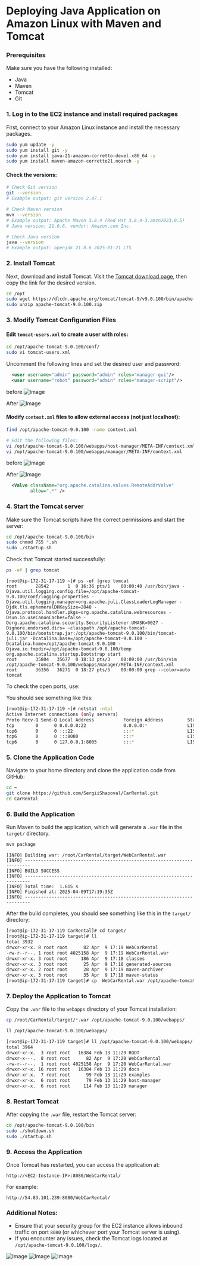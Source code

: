 
# Deploying Java Application on Amazon Linux with Maven and Tomcat


### Prerequisites
Make sure you have the following installed:
- Java
- Maven
- Tomcat
- Git

### 1. Log in to the EC2 instance and install required packages

First, connect to your Amazon Linux instance and install the necessary packages.

```bash
sudo yum update -y
sudo yum install git -y
sudo yum install java-21-amazon-corretto-devel.x86_64 -y
sudo yum install maven-amazon-corretto21.noarch -y
```

#### Check the versions:
```bash
# Check Git version
git --version
# Example output: git version 2.47.1

# Check Maven version
mvn --version
# Example output: Apache Maven 3.8.4 (Red Hat 3.8.4-3.amzn2023.0.5)
# Java version: 21.0.6, vendor: Amazon.com Inc.

# Check Java version
java --version
# Example output: openjdk 21.0.6 2025-01-21 LTS
```

### 2. Install Tomcat

Next, download and install Tomcat. Visit the [Tomcat download page](https://tomcat.apache.org/download-90.cgi), then copy the link for the desired version.

```bash
cd /opt
sudo wget https://dlcdn.apache.org/tomcat/tomcat-9/v9.0.100/bin/apache-tomcat-9.0.100.zip
sudo unzip apache-tomcat-9.0.100.zip
```

### 3. Modify Tomcat Configuration Files

#### Edit `tomcat-users.xml` to create a user with roles:
```bash
cd /opt/apache-tomcat-9.0.100/conf/
sudo vi tomcat-users.xml
```
Uncomment the following lines and set the desired user and password:

```xml
  <user username="admin" password="admin" roles="manager-gui"/>
  <user username="robot" password="admin" roles="manager-script"/>
```
before
![Image](https://github.com/user-attachments/assets/8b632c9d-23f7-4334-8dc3-0c12d4694f4c)

After
![Image](https://github.com/user-attachments/assets/1d4f2271-84d3-46fc-9cd0-449d0f4ac873)

#### Modify `context.xml` files to allow external access (not just localhost):

```bash
find /opt/apache-tomcat-9.0.100 -name context.xml

# Edit the following files:
vi /opt/apache-tomcat-9.0.100/webapps/host-manager/META-INF/context.xml
vi /opt/apache-tomcat-9.0.100/webapps/manager/META-INF/context.xml
```

before
![Image](https://github.com/user-attachments/assets/2b4e3cb5-dbaf-4998-8b10-f71ce9182095)

After
![Image](https://github.com/user-attachments/assets/507b7dcf-a597-4049-b02e-4089ee638665)


```xml
  <Valve className="org.apache.catalina.valves.RemoteAddrValve"
         allow=".*" />
```

### 4. Start the Tomcat server

Make sure the Tomcat scripts have the correct permissions and start the server:

```bash
cd /opt/apache-tomcat-9.0.100/bin
sudo chmod 755 *.sh
sudo ./startup.sh
```

Check that Tomcat started successfully:

```bash
ps -ef | grep tomcat
```
```
[root@ip-172-31-17-119 ~]# ps -ef |grep tomcat
root       28542       1  0 16:36 pts/1    00:00:40 /usr/bin/java -Djava.util.logging.config.file=/opt/apache-tomcat-9.0.100/conf/logging.properties -Djava.util.logging.manager=org.apache.juli.ClassLoaderLogManager -Djdk.tls.ephemeralDHKeySize=2048 -Djava.protocol.handler.pkgs=org.apache.catalina.webresources -Dsun.io.useCanonCaches=false -Dorg.apache.catalina.security.SecurityListener.UMASK=0027 -Dignore.endorsed.dirs= -classpath /opt/apache-tomcat-9.0.100/bin/bootstrap.jar:/opt/apache-tomcat-9.0.100/bin/tomcat-juli.jar -Dcatalina.base=/opt/apache-tomcat-9.0.100 -Dcatalina.home=/opt/apache-tomcat-9.0.100 -Djava.io.tmpdir=/opt/apache-tomcat-9.0.100/temp org.apache.catalina.startup.Bootstrap start
root       35804   35677  0 18:13 pts/3    00:00:00 /usr/bin/vim /opt/apache-tomcat-9.0.100/webapps/manager/META-INF/context.xml
root       36356   36271  0 18:27 pts/5    00:00:00 grep --color=auto tomcat

```

To check the open ports, use:

You should see something like this:
```bash
[root@ip-172-31-17-119 ~]# netstat -ntpl
Active Internet connections (only servers)
Proto Recv-Q Send-Q Local Address           Foreign Address         State       PID/Program name
tcp        0      0 0.0.0.0:22              0.0.0.0:*               LISTEN      2258/sshd: /usr/sbi
tcp6       0      0 :::22                   :::*                    LISTEN      2258/sshd: /usr/sbi
tcp6       0      0 :::8080                 :::*                    LISTEN      28542/java
tcp6       0      0 127.0.0.1:8005          :::*                    LISTEN      28542/java

```

### 5. Clone the Application Code

Navigate to your home directory and clone the application code from GitHub:

```bash
cd ~
git clone https://github.com/SergiiShapoval/CarRental.git
cd CarRental
```

### 6. Build the Application

Run Maven to build the application, which will generate a `.war` file in the `target/` directory.

```bash
mvn package
```



```
[INFO] Building war: /root/CarRental/target/WebCarRental.war
[INFO] ------------------------------------------------------------------------
[INFO] BUILD SUCCESS
[INFO] ------------------------------------------------------------------------
[INFO] Total time:  1.615 s
[INFO] Finished at: 2025-04-09T17:19:35Z
[INFO] ------------------------------------------------------------------------

```

After the build completes, you should see something like this in the `target/` directory:

```bash
[root@ip-172-31-17-119 CarRental]# cd target/
[root@ip-172-31-17-119 target]# ll
total 3932
drwxr-xr-x. 8 root root      82 Apr  9 17:19 WebCarRental
-rw-r--r--. 1 root root 4025158 Apr  9 17:19 WebCarRental.war
drwxr-xr-x. 3 root root     186 Apr  9 17:18 classes
drwxr-xr-x. 3 root root      25 Apr  9 17:18 generated-sources
drwxr-xr-x. 2 root root      28 Apr  9 17:19 maven-archiver
drwxr-xr-x. 3 root root      35 Apr  9 17:18 maven-status
[root@ip-172-31-17-119 target]# cp  WebCarRental.war /opt/apache-tomcat-9.0.100/webapps/
```

### 7. Deploy the Application to Tomcat

Copy the `.war` file to the `webapps` directory of your Tomcat installation:

```bash
cp /root/CarRental/target/*.war /opt/apache-tomcat-9.0.100/webapps/
```

```bash
ll /opt/apache-tomcat-9.0.100/webapps/

[root@ip-172-31-17-119 target]# ll /opt/apache-tomcat-9.0.100/webapps/
total 3964
drwxr-xr-x.  3 root root   16384 Feb 13 11:29 ROOT
drwxr-x---.  8 root root      82 Apr  9 17:20 WebCarRental
-rw-r--r--.  1 root root 4025158 Apr  9 17:20 WebCarRental.war
drwxr-xr-x. 16 root root   16384 Feb 13 11:29 docs
drwxr-xr-x.  7 root root      99 Feb 13 11:29 examples
drwxr-xr-x.  6 root root      79 Feb 13 11:29 host-manager
drwxr-xr-x.  6 root root     114 Feb 13 11:29 manager

```

### 8. Restart Tomcat

After copying the `.war` file, restart the Tomcat server:

```bash
cd /opt/apache-tomcat-9.0.100/bin
sudo ./shutdown.sh
sudo ./startup.sh
```

### 9. Access the Application

Once Tomcat has restarted, you can access the application at:

```
http://<EC2-Instance-IP>:8080/WebCarRental/
```

For example:

```
http://54.83.101.239:8080/WebCarRental/
```

### Additional Notes:
- Ensure that your security group for the EC2 instance allows inbound traffic on port `8080` (or whichever port your Tomcat server is using).
- If you encounter any issues, check the Tomcat logs located at `/opt/apache-tomcat-9.0.100/logs/`.



![Image](https://github.com/user-attachments/assets/77cdeef6-3314-4b02-9a37-5a03da9000bf)
![Image](https://github.com/user-attachments/assets/d43236a1-c0c7-4a05-a3e7-dd7aae764b8b)
![Image](https://github.com/user-attachments/assets/d4e0fa15-69b9-438c-a467-5640dcf0e591)



